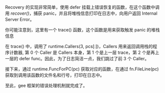 Recovery 的实现非常简单，使用 defer 挂载上错误恢复的函数，在这个函数中调用 *recover()*，捕获 panic，并且将堆栈信息打印在日志中，向用户返回 Internal Server Error。

你可能注意到，这里有一个 trace() 函数，这个函数是用来获取触发 panic 的堆栈信息


在 trace() 中，调用了 runtime.Callers(3, pcs[:])，Callers 用来返回调用栈的程序计数器, 第 0 个 Caller 是 Callers 本身，第 1 个是上一层 trace，第 2 个是再上一层的 defer func。因此，为了日志简洁一点，我们跳过了前 3 个 Caller。

接下来，通过 runtime.FuncForPC(pc) 获取对应的函数，在通过 fn.FileLine(pc) 获取到调用该函数的文件名和行号，打印在日志中。

至此，gee 框架的错误处理机制就完成了。